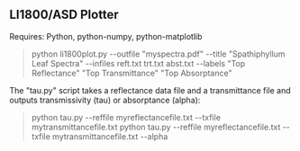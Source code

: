 ## LI1800/ASD Plotter ##

Requires: Python, python-numpy, python-matplotlib

> python li1800plot.py --outfile "myspectra.pdf" --title "Spathiphyllum Leaf Spectra" --infiles reft.txt trt.txt abst.txt --labels "Top Reflectance" "Top Transmittance" "Top Absorptance"

The "tau.py" script takes a reflectance data file and a transmittance file and outputs transmissivity (tau) or absorptance (alpha):

> python tau.py --reffile myreflectancefile.txt --txfile mytransmittancefile.txt
> python tau.py --reffile myreflectancefile.txt --txfile mytransmittancefile.txt --alpha
